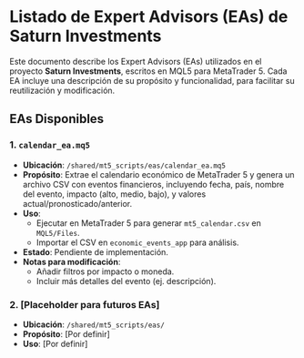 # Listado de Expert Advisors (EAs) de Saturn Investments

Este documento describe los Expert Advisors (EAs) utilizados en el proyecto **Saturn Investments**, escritos en MQL5 para MetaTrader 5. Cada EA incluye una descripción de su propósito y funcionalidad, para facilitar su reutilización y modificación.

## EAs Disponibles

### 1. `calendar_ea.mq5`
- **Ubicación**: `/shared/mt5_scripts/eas/calendar_ea.mq5`
- **Propósito**: Extrae el calendario económico de MetaTrader 5 y genera un archivo CSV con eventos financieros, incluyendo fecha, país, nombre del evento, impacto (alto, medio, bajo), y valores actual/pronosticado/anterior.
- **Uso**: 
  - Ejecutar en MetaTrader 5 para generar `mt5_calendar.csv` en `MQL5/Files`.
  - Importar el CSV en `economic_events_app` para análisis.
- **Estado**: Pendiente de implementación.
- **Notas para modificación**:
  - Añadir filtros por impacto o moneda.
  - Incluir más detalles del evento (ej. descripción).

### 2. [Placeholder para futuros EAs]
- **Ubicación**: `/shared/mt5_scripts/eas/`
- **Propósito**: [Por definir]
- **Uso**: [Por definir]